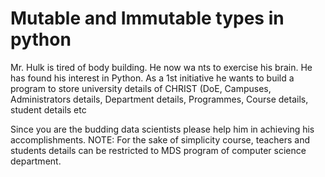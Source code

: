 # Mutable and Immutable types in python

Mr. Hulk is tired of body building. He now wa
nts to exercise his brain. He has found his interest in Python.
As a 1st initiative he wants to build a program to store university details of CHRIST (DoE, Campuses, Administrators details, Department details, Programmes, Course details, student details etc

Since you are the budding data scientists please help him in achieving his accomplishments. 
NOTE: For the sake of simplicity course, teachers and students details can be restricted to MDS program of computer science department.
